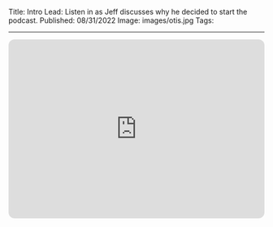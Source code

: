 Title: Intro
Lead: Listen in as Jeff discusses why he decided to start the podcast.
Published: 08/31/2022
Image: images/otis.jpg
Tags:

---
<iframe style="border-radius:12px" src="https://open.spotify.com/embed/episode/6VpU4Gpo5tDiivEVknIUQy?utm_source=generator" width="100%" height="352" frameBorder="0" allowfullscreen="" allow="autoplay; clipboard-write; encrypted-media; fullscreen; picture-in-picture" loading="lazy"></iframe>
